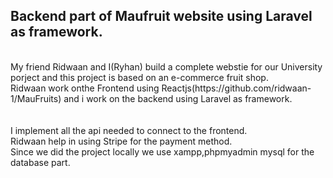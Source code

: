 ## Backend part of Maufruit website using Laravel as framework.
 <br />
 My friend Ridwaan and I(Ryhan) build a complete webstie for our University porject and this project is based on an e-commerce fruit shop. <br />
 Ridwaan work onthe Frontend using Reactjs(https://github.com/ridwaan-1/MauFruits) and i work on the backend using Laravel as framework.<br />
 <br /> <br />
I implement all the api needed to connect to the frontend. <br />
Ridwaan help in using Stripe for the payment method. <br />
Since we did the project locally we use xampp,phpmyadmin mysql for the database part. <br />
